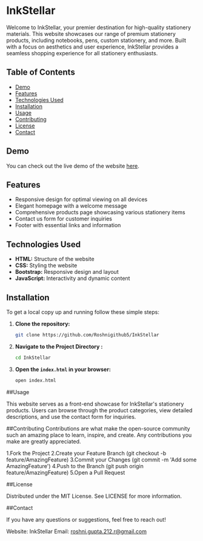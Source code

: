 # InkStellar

Welcome to InkStellar, your premier destination for high-quality stationery materials. This website showcases our range of premium stationery products, including notebooks, pens, custom stationery, and more. Built with a focus on aesthetics and user experience, InkStellar provides a seamless shopping experience for all stationery enthusiasts.

## Table of Contents

- [Demo](#demo)
- [Features](#features)
- [Technologies Used](#technologies-used)
- [Installation](#installation)
- [Usage](#usage)
- [Contributing](#contributing)
- [License](#license)
- [Contact](#contact)

## Demo

You can check out the live demo of the website [here](https://InkStellar.netlify.app).

## Features

- Responsive design for optimal viewing on all devices
- Elegant homepage with a welcome message
- Comprehensive products page showcasing various stationery items
- Contact us form for customer inquiries
- Footer with essential links and information

## Technologies Used

- **HTML:** Structure of the website
- **CSS:** Styling the website
- **Bootstrap:** Responsive design and layout
- **JavaScript:** Interactivity and dynamic content

## Installation

To get a local copy up and running follow these simple steps:

1. **Clone the repository:**

   ```sh
   git clone https://github.com/Roshnigithub5/InkStellar

2. **Navigate to the Project Directory :**

   ```sh
   cd InkStellar

3. **Open the `index.html` in your browser:**

   ```sh
   open index.html

##Usage

This website serves as a front-end showcase for InkStellar's stationery products. Users can browse through the product categories, view detailed descriptions, and use the contact form for inquiries.

##Contributing
Contributions are what make the open-source community such an amazing place to learn, inspire, and create. Any contributions you make are greatly appreciated.

1.Fork the Project
2.Create your Feature Branch (git checkout -b feature/AmazingFeature)
3.Commit your Changes (git commit -m 'Add some AmazingFeature')
4.Push to the Branch (git push origin feature/AmazingFeature)
5.Open a Pull Request

##License

Distributed under the MIT License. See LICENSE for more information.

##Contact

If you have any questions or suggestions, feel free to reach out!

Website: InkStellar
Email: roshni.gupta.212.r@gmail.com
